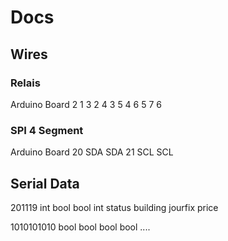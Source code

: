 # Docs

## Wires
### Relais
Arduino   Board
2         1
3         2
4         3
5         4
6         5
7         6

### SPI 4 Segment
Arduino   Board
20 SDA    SDA
21 SCL    SCL

## Serial Data
201119
int bool bool int
status building jourfix price

1010101010
bool bool bool bool ....
